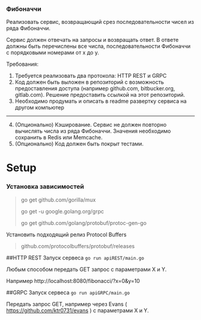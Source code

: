 ### Фибоначчи

Реализовать сервис, возвращающий срез последовательности чисел из ряда Фибоначчи.

Сервис должен отвечать на запросы и возвращать ответ.
В ответе должны быть перечислены все числа,
последовательности Фибоначчи с порядковыми номерами от x до y.

Требования:
1. Требуется реализовать два протокола: HTTP REST и GRPC
2. Код должен быть выложен в репозиторий с возможность предоставления доступа (например github.com, bitbucker.org, gitlab.com).
   Решение предоставить ссылкой на этот репозиторий.
3. Необходимо продумать и описать в readme развертку сервиса на другом компьютер
-----------
4. (Опционально) Кэширование. Сервис не должен повторно вычислять числа из ряда Фибоначчи.
   Значения необходимо сохранить в Redis или Memcache.
5. (Опционально) Код должен быть покрыт тестами.

# Setup

### Установка зависимостей

> go get github.com/gorilla/mux
> 
> go get -u google.golang.org/grpc
> 
> go get github.com/golang/protobuf/protoc-gen-go

Установить подходящий релиз Protocol Buffers
> github.com/protocolbuffers/protobuf/releases

##HTTP REST
Запуск сервеса
`go run apiREST/main.go`

Любым способом передать GET запрос с параметрами X и Y.

Например http://localhost:8080/fibonacci/?x=0&y=10

##GRPC
Запуск сервеса
`go run apiGRPC/main.go`

Передать запрос GET, например через Evans ( https://github.com/ktr0731/evans ) с параметрами X и Y.